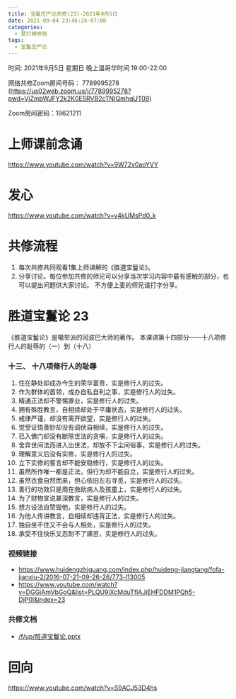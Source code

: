 ```yaml
---
title: 宝鬘庄严论共修(23)-2021年9月5日
date: 2021-09-04 23:46:24-07:00
categories:
  - 慧灯禅修班
tags:
  - 宝鬘庄严论
---
```

<!--StartFragment-->
时间: 2021年9月5日 星期日 晚上温哥华时间 19:00-22:00

网络共修Zoom房间号码： 7789995278 (<https://us02web.zoom.us/j/7789995278?pwd=VjZmbWJFY2k2K0E5RVB2cTNIQmhqUT09>)

Zoom房间密码：19621211

# 上师课前念诵

<https://www.youtube.com/watch?v=9W72v0aoYVY>

# 发心

<https://www.youtube.com/watch?v=v4kUMsPd0_k>

# 共修流程

1. 每次共修共同观看1集上师讲解的《胜道宝鬘论》。
2. 分享讨论。每位参加共修的师兄可以分享当次学习内容中最有感触的部分，也可以提出问题供大家讨论。 不方便上麦的师兄请打字分享。

# 胜道宝鬘论 23

《胜道宝鬘论》是噶举派的冈波巴大师的著作。 本课讲第十四部分——十八项修行人的耻辱的（一）到（十八）


### 十三、 十八项修行人的耻辱
1. 住在静处却成办今生的荣华富贵，实是修行人的过失。
2. 作为群体的首领，成办自私自利之事，实是修行人的过失。
3. 精通正法却不警惕罪业，实是修行人的过失。
4. 拥有殊胜教言，自相续却处于平庸状态，实是修行人的过失。
5. 戒律严谨，却没有离开欲望，实是修行人的过失。
6. 觉受证悟善妙却没有调伏自相续，实是修行人的过失。
7. 已入佛门却没有断除世法的贪嗔，实是修行人的过失。
8. 舍弃世间法而进入出世法，却放不下尘间俗事，实是修行人的过失。
9. 理解意义后没有实修，实是修行人的过失。
10. 立下实修的誓言却不能安稳修行，实是修行人的过失。
11. 虽然所作唯一都是正法，但行为却不能自立，实是修行人的过失。
12. 虽然衣食自然而来，但心依旧左右寻觅，实是修行人的过失。
13. 善行的功效只是用在救助病人及孩童上，实是修行人的过失。
14. 为了财物宣说甚深教言，实是修行人的过失。
15. 想方设法自赞毁他，实是修行人的过失。
16. 为他人传讲教言，自相续却违背正法，实是修行人的过失。
17. 独自坐不住又不会与人相处，实是修行人的过失。
18. 承受不住快乐又忍耐不了痛苦，实是修行人的过失。


### 视频链接

* <https://www.huidengzhiguang.com/index.php/huideng-jiangtang/fofa-jianxiu-2/2016-07-21-09-26-26/773-l13005>
* <https://www.youtube.com/watch?v=DGGjAmVbGoQ&list=PLQU9iXcMduTflAJiEHFDDM1PQh5-DjP0l&index=23>

### 共修文档

* [/f/up/胜道宝鬘论.pptx](https://s3.ap-northeast-1.wasabisys.com/hdcx/hdv/f/up/%E8%83%9C%E9%81%93%E5%AE%9D%E9%AC%98%E8%AE%BA.pptx)


# 回向

<https://www.youtube.com/watch?v=S9ACJ53D4hs>

<!--EndFragment-->

